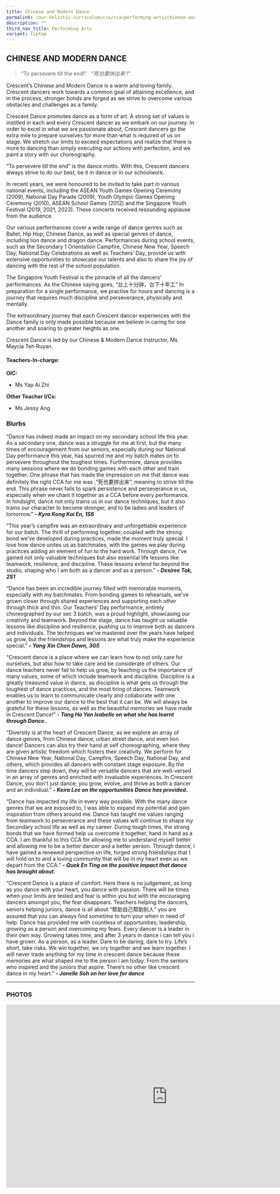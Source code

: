 ```yaml
---
title: Chinese and Modern Dance
permalink: /our-holistic-curriculum/cce/cca/performing-arts/chinese-and-modern-dance/
description: ""
third_nav_title: Performing Arts
variant: tiptap
---
```

<h2><strong>CHINESE AND MODERN DANCE</strong></h2>
<p></p>
<blockquote>
<p>“To persevere till the end!”&nbsp; &nbsp;“<em>死也要拼出来</em> !”</p>
</blockquote>
<p>Crescent’s Chinese and Modern Dance is a warm and loving family. Crescent
dancers work towards a common goal of attaining excellence, and in the
process, stronger bonds are forged as we strive to overcome various obstacles
and challenges as a family.</p>
<p>Crescent Dance promotes dance as a form of art. A strong set of values
is instilled in each and every Crescent dancer as we embark on our journey.
In order to excel in what we are passionate about, Crescent dancers go
the extra mile to prepare ourselves for more than what is required of us
on stage. We stretch our limits to exceed expectations and realize that
there is more to dancing than simply executing our actions with perfection,
and we paint a story with our choreography.</p>
<p>“To persevere till the end” is the dance motto. With this, Crescent dancers
always strive to do our best, be it in dance or in our schoolwork.</p>
<p>In recent years, we were honoured to be invited to take part in various
national events, including the ASEAN Youth Games Opening Ceremony (2009),
National Day Parade (2009), Youth Olympic Games Opening Ceremony (2010),
ASEAN School Games (2012) and the Singapore Youth Festival (2019, 2021,
2023). These concerts received resounding applause from the audience.</p>
<p>Our various performances cover a wide range of dance genres such as Ballet,
Hip Hop, Chinese Dance, as well as special genres of dance, including lion
dance and dragon dance. Performances during school events, such as the
Secondary 1 Orientation Campfire, Chinese New Year, Speech Day, National
Day Celebrations as well as Teachers’ Day, provide us with extensive opportunities
to showcase our talents and also to share the joy of dancing with the rest
of the school population.</p>
<p>The Singapore Youth Festival is the pinnacle of all the dancers’ performances.
As the Chinese saying goes, “台上十分钟，台下十年工” In preparation for a single performance,
we practise for hours and dancing is a journey that requires much discipline
and perseverance, physically and mentally.</p>
<p>The extraordinary journey that each Crescent dancer experiences with the
Dance family is only made possible because we believe in caring for one
another and soaring to greater heights as one.</p>
<p>Crescent Dance is led by our Chinese &amp; Modern Dance Instructor, Ms
Maycia Teh Ruyan.</p>
<h4><strong>Teachers-In-charge:</strong></h4>
<p><strong>OIC:</strong>
</p>
<ul data-tight="true" class="tight">
<li>
<p>Ms Yap Ai Zhi</p>
</li>
</ul>
<p><strong>Other Teacher I/Cs:</strong>
</p>
<ul data-tight="true" class="tight">
<li>
<p>Ms Jessy Ang</p>
</li>
</ul>
<h3><strong>Blurbs</strong></h3>
<p>“Dance has indeed made an impact on my secondary school life this year.
As a secondary one, dance was a struggle for me at first, but the many
times of encouragement from our seniors, especially during our National
Day performance this year, has spurred me and my batch mates on to persevere
throughout the toughest times. Furthermore, dance provides many sessions
where we do bonding games with each other and train together. One phrase
that has made the impression on me that dance was definitely the right
CCA for me was ,“死也要拼出来”, meaning to strive till the end. This phrase never
fails to spark persistence and perseverance in us, especially when we chant
it together as a CCA before every performance. In hindsight, dance not
only trains us in our dance techniques, but it also trains our character
to become stronger, and to be ladies and leaders of tomorrow.” <strong><em>- Kyra Kong Kai En, 1S6</em></strong>
</p>
<p></p>
<p>“This year’s campfire was an extraordinary and unforgettable experience
for our batch. The thrill of performing together, coupled with the strong
bond we’ve developed during practices, made the moment truly special. I
love how dance unites us as batchmates, with the games we play during practices
adding an element of fun to the hard work. Through dance, I’ve gained not
only valuable techniques but also essential life lessons like teamwork,
resilience, and discipline. These lessons extend far beyond the studio,
shaping who I am both as a dancer and as a person.” <strong><em>- Desiree Tok, 2S1</em></strong>
</p>
<p></p>
<p>“Dance has been an incredible journey filled with memorable moments, especially
with my batchmates. From bonding games to rehearsals, we've grown closer
through shared experiences and supporting each other through thick and
thin. Our Teachers' Day performance, entirely choreographed by our sec
3 batch, was a proud highlight, showcasing our creativity and teamwork.
Beyond the stage, dance has taught us valuable lessons like discipline
and resilience, pushing us to improve both as dancers and individuals.
The techniques we've mastered over the years have helped us grow, but the
friendships and lessons are what truly make the experience special.” <strong><em>- Yang Xin Chen Dawn, 3G5</em></strong>
</p>
<p></p>
<p>“Crescent dance is a place where we can learn how to not only care for
ourselves, but also how to take care and be considerate of others. Our
dance teachers never fail to help us grow, by teaching us the importance
of many values, some of which include teamwork and discipline. Discipline
is a greatly treasured value in dance, as discipline is what gets us through
the toughest of dance practices, and the most tiring of dances. Teamwork
enables us to learn to communicate clearly and collaborate with one another
to improve our dance to the best that it can be. We will always be grateful
for these lessons, as well as the beautiful memories we have made in Crescent
Dance!” <strong><em>- Tang Ho Yan Isabelle on what she has learnt through Dance.</em></strong>
</p>
<p></p>
<p>“Diversity is at the heart of Crescent Dance, as we explore an array of
dance genres, from Chinese dance, urban street dance, and even lion dance!
Dancers can also try their hand at self choreographing, where they are
given artistic freedom which fosters their creativity. We perform for Chinese
New Year, National Day, Campfire, Speech Day, National Day, and others,
which provides all dancers with constant stage exposure. By the time dancers
step down, they will be versatile dancers that are well-versed in an array
of genres and enriched with invaluable experiences. In Crescent Dance,
you don't just dance; you grow, evolve, and thrive as both a dancer and
an individual.” <strong><em>- Keira Lee on the opportunities Dance has provided.</em></strong>
</p>
<p></p>
<p>“Dance has impacted my life in every way possible. With the many dance
genres that we are exposed to, I was able to expand my potential and gain
inspiration from others around me. Dance has taught me values ranging from
teamwork to perseverance and these values will continue to shape my Secondary
school life as well as my career. During tough times, the strong bonds
that we have formed help us overcome it together, hand in hand as a CCA.
I am thankful to this CCA for allowing me to understand myself better and
allowing me to be a better dancer and a better person. Through dance, I
have gained a renewed perspective on life, forged strong friendships that
I will hold on to and a loving community that will be in my heart even
as we depart from the CCA.” <strong><em>- Quek En Ting on the positive impact that dance has brought about.</em></strong>
</p>
<p></p>
<p>“Crescent Dance is a place of comfort. Here there is no judgement, as
long as you dance with your heart, you dance with passion. There will be
times when your limits are tested and fear is within you but with the encouraging
dancers amongst you, the fear disappears. Teachers helping the dancers,
seniors helping juniors, dance is all about “帮助自己帮助别人” you are assured
that you can always find sometime to turn your when in need of help. Dance
has provided me with countless of opportunities; leadership, growing as
a person and overcoming my fears. Every dancer is a leader in their own
way. Growing takes time, and after 3 years in dance i can tell you i have
grown. As a person, as a leader. Dare to be daring, dare to try. Life’s
short, take risks. We win together, we cry together and we learn together.
I will never trade anything for my time in crescent dance because these
memories are what shaped me to the person I am today. From the seniors
who inspired and the juniors that aspire. There’s no other like crescent
dance in my heart.” <strong><em>- Janelle Soh on her love for dance</em></strong>
</p>
<p></p>
<hr>
<p></p>
<h3><strong>PHOTOS</strong></h3>
<div class="iframe-wrapper">
<iframe height="489" width="860" allowfullscreen="true" frameborder="0" src="https://docs.google.com/presentation/d/e/2PACX-1vT-mlpNKOCuJA6p8EAASEFsJj-bXul3GnMn8-erdcnjfzg8kHpvlVW8FXX-5PXeeMfRlLVG8ur0Czlw/embed?start=true&amp;loop=true&amp;delayms=3000"></iframe>
</div>
<p></p>